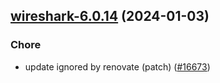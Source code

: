 

## [wireshark-6.0.14](https://github.com/truecharts/charts/compare/wireshark-6.0.13...wireshark-6.0.14) (2024-01-03)

### Chore



- update ignored by renovate (patch) ([#16673](https://github.com/truecharts/charts/issues/16673))